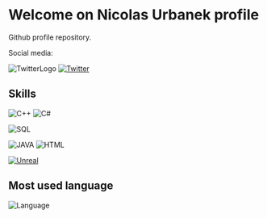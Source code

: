 # Welcome on Nicolas Urbanek profile

Github profile repository.

Social media:

![TwitterLogo](https://img.shields.io/badge/Twitter-1DA1F2?style=for-the-badge&logo=twitter&logoColor=white) 
[![Twitter](https://img.shields.io/twitter/follow/urbanek_nicolas?style=social)](https://twitter.com/urbanek_nicolas/)

## Skills

![C++](https://img.shields.io/badge/C%2B%2B-00599C?style=for-the-badge&logo=c%2B%2B&logoColor=white) 
![C#](https://img.shields.io/badge/C%23-239120?style=for-the-badge&logo=c-sharp&logoColor=white) 

![SQL](https://img.shields.io/badge/SQL-00758F?style=for-the-badge&logoColor=white)

![JAVA](https://img.shields.io/badge/Java-ED8B00?style=for-the-badge&logo=java&logoColor=white) 
![HTML](https://img.shields.io/badge/HTML5-E34F26?style=for-the-badge&logo=html5&logoColor=white) 


[![Unreal](https://img.shields.io/badge/-Unreal%20Engine-313131?style=for-the-badge&logo=unreal-engine&logoColor=white)](https://www.unrealengine.com/en-US/)

## Most used language

![Language](https://github-readme-stats.vercel.app/api/top-langs/?username=nicolas0o0&hide_border=true&hide=hlsl,shaderlab&layout=compact&theme=nord) 

